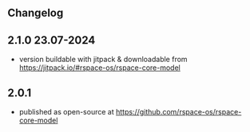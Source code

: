 ## Changelog

## 2.1.0 23.07-2024

- version buildable with jitpack & downloadable from https://jitpack.io/#rspace-os/rspace-core-model

## 2.0.1

- published as open-source at https://github.com/rspace-os/rspace-core-model
